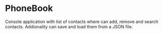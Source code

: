 # PhoneBook
Console application with list of contacts where can add, remove and search contacts.
Addionality can save and load them from a JSON file.
